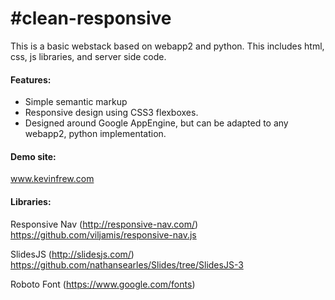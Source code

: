 #clean-responsive
================
This is a basic webstack based on webapp2 and python. This includes html, css, js libraries, and server side code.


#### Features:
* Simple semantic markup
* Responsive design using CSS3 flexboxes.
* Designed around Google AppEngine, but can be adapted to any webapp2, python implementation.

#### Demo site:
www.kevinfrew.com

#### Libraries:

Responsive Nav (http://responsive-nav.com/)
https://github.com/viljamis/responsive-nav.js

SlidesJS (http://slidesjs.com/)
https://github.com/nathansearles/Slides/tree/SlidesJS-3

Roboto Font (https://www.google.com/fonts)
